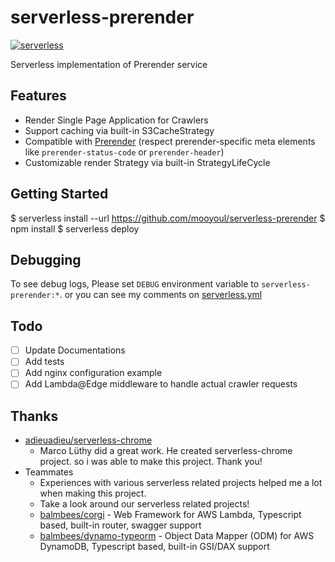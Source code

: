 # serverless-prerender

[![serverless](http://public.serverless.com/badges/v3.svg)](http://www.serverless.com)

Serverless implementation of Prerender service

## Features

- Render Single Page Application for Crawlers
- Support caching via built-in S3CacheStrategy
- Compatible with [Prerender](https://github.com/prerender/prerender) (respect prerender-specific meta elements like `prerender-status-code` or `prerender-header`)
- Customizable render Strategy via built-in StrategyLifeCycle

## Getting Started

$ serverless install --url https://github.com/mooyoul/serverless-prerender
$ npm install
$ serverless deploy


## Debugging

To see debug logs, Please set `DEBUG` environment variable to `serverless-prerender:*`.
or you can see my comments on [serverless.yml](https://github.com/mooyoul/serverless-prerender/blob/e7c45c5b2956f08449e6fec5bf357ea3ed489586/serverless.yml#L13-L15)

## Todo

- [ ] Update Documentations
- [ ] Add tests
- [ ] Add nginx configuration example
- [ ] Add Lambda@Edge middleware to handle actual crawler requests 

## Thanks

- [adieuadieu/serverless-chrome](https://github.com/adieuadieu/serverless-chrome)
  - Marco Lüthy did a great work. He created serverless-chrome project. so i was able to make this project. Thank you!
- Teammates
  - Experiences with various serverless related projects helped me a lot when making this project.
  - Take a look around our serverless related projects!
  - [balmbees/corgi](https://github.com/balmbees/corgi) - Web Framework for AWS Lambda, Typescript based, built-in router, swagger support
  - [balmbees/dynamo-typeorm](https://github.com/balmbees/dynamo-typeorm) - Object Data Mapper (ODM) for AWS DynamoDB, Typescript based, built-in GSI/DAX support

 